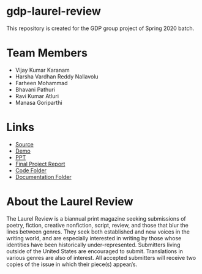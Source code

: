# gdp-laurel-review
This repository is created for the GDP group project of Spring 2020 batch.

# Team Members

- Vijay Kumar Karanam
- Harsha Vardhan Reddy Nallavolu
- Farheen Mohammad
- Bhavani Pathuri
- Ravi Kumar Atluri
- Manasa Goriparthi

# Links

- [Source](https://github.com/KaranamVijayKumar/gdp-laurel-review)
- [Demo](https://karanamvijaykumar.github.io/gdp-laurel-review/)
- [PPT](https://github.com/KaranamVijayKumar/gdp-laurel-review/blob/master/TheLaurelReviewPPT.pptx)
- [Final Project Report](https://github.com/KaranamVijayKumar/gdp-laurel-review/blob/master/Laurel%20Review%20Final%20Project%20Report.docx)
- [Code Folder](https://github.com/KaranamVijayKumar/gdp-laurel-review/tree/master/Code)
- [Documentation Folder](https://github.com/KaranamVijayKumar/gdp-laurel-review/tree/master/Documentation)

# About the Laurel Review

The Laurel Review is a biannual print magazine seeking submissions of poetry, fiction, creative nonfiction, script, review, and those that blur the lines between genres. They seek both established and new voices in the writing world, and  are especially interested in writing by those whose identities have been historically under-represented. Submitters living outside of the United States are encouraged to submit. Translations in various genres are also of interest. All accepted submitters will receive two copies of the issue in which their piece(s) appear/s.



 



